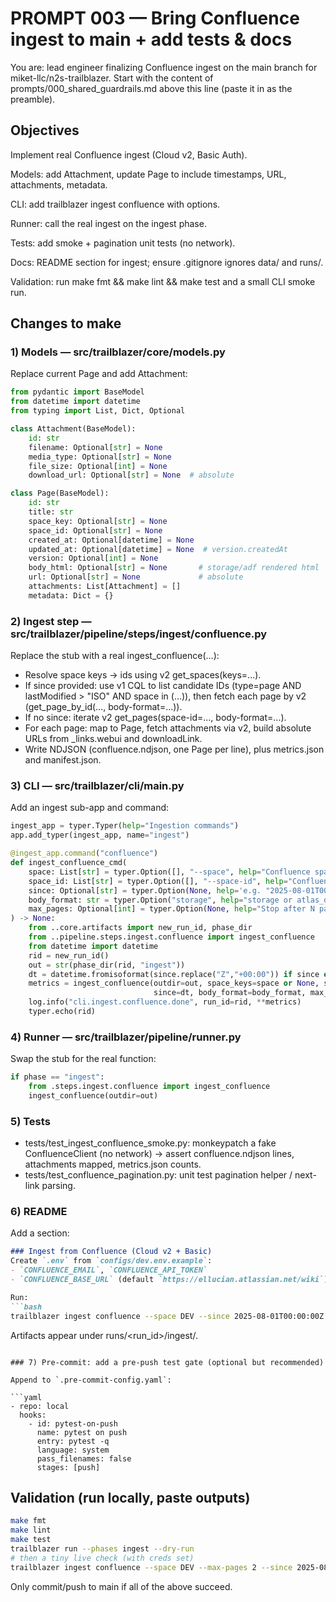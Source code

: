 # PROMPT 003 — Bring Confluence ingest to main + add tests & docs

You are: lead engineer finalizing Confluence ingest on the main branch for miket-llc/n2s-trailblazer.
Start with the content of prompts/000_shared_guardrails.md above this line (paste it in as the preamble).

## Objectives
Implement real Confluence ingest (Cloud v2, Basic Auth).

Models: add Attachment, update Page to include timestamps, URL, attachments, metadata.

CLI: add trailblazer ingest confluence with options.

Runner: call the real ingest on the ingest phase.

Tests: add smoke + pagination unit tests (no network).

Docs: README section for ingest; ensure .gitignore ignores data/ and runs/.

Validation: run make fmt && make lint && make test and a small CLI smoke run.

## Changes to make

### 1) Models — src/trailblazer/core/models.py

Replace current Page and add Attachment:

```python
from pydantic import BaseModel
from datetime import datetime
from typing import List, Dict, Optional

class Attachment(BaseModel):
    id: str
    filename: Optional[str] = None
    media_type: Optional[str] = None
    file_size: Optional[int] = None
    download_url: Optional[str] = None  # absolute

class Page(BaseModel):
    id: str
    title: str
    space_key: Optional[str] = None
    space_id: Optional[str] = None
    created_at: Optional[datetime] = None
    updated_at: Optional[datetime] = None  # version.createdAt
    version: Optional[int] = None
    body_html: Optional[str] = None       # storage/adf rendered html
    url: Optional[str] = None             # absolute
    attachments: List[Attachment] = []
    metadata: Dict = {}
```

### 2) Ingest step — src/trailblazer/pipeline/steps/ingest/confluence.py

Replace the stub with a real ingest_confluence(...):

- Resolve space keys → ids using v2 get_spaces(keys=...).
- If since provided: use v1 CQL to list candidate IDs (type=page AND lastModified > "ISO" AND space in (...)), then fetch each page by v2 (get_page_by_id(..., body-format=...)).
- If no since: iterate v2 get_pages(space-id=..., body-format=...).
- For each page: map to Page, fetch attachments via v2, build absolute URLs from _links.webui and downloadLink.
- Write NDJSON (confluence.ndjson, one Page per line), plus metrics.json and manifest.json.

### 3) CLI — src/trailblazer/cli/main.py

Add an ingest sub-app and command:

```python
ingest_app = typer.Typer(help="Ingestion commands")
app.add_typer(ingest_app, name="ingest")

@ingest_app.command("confluence")
def ingest_confluence_cmd(
    space: List[str] = typer.Option([], "--space", help="Confluence space keys"),
    space_id: List[str] = typer.Option([], "--space-id", help="Confluence space ids"),
    since: Optional[str] = typer.Option(None, help='e.g. "2025-08-01T00:00:00Z"'),
    body_format: str = typer.Option("storage", help="storage or atlas_doc_format"),
    max_pages: Optional[int] = typer.Option(None, help="Stop after N pages (debug)"),
) -> None:
    from ..core.artifacts import new_run_id, phase_dir
    from ..pipeline.steps.ingest.confluence import ingest_confluence
    from datetime import datetime
    rid = new_run_id()
    out = str(phase_dir(rid, "ingest"))
    dt = datetime.fromisoformat(since.replace("Z","+00:00")) if since else None
    metrics = ingest_confluence(outdir=out, space_keys=space or None, space_ids=space_id or None,
                                since=dt, body_format=body_format, max_pages=max_pages)
    log.info("cli.ingest.confluence.done", run_id=rid, **metrics)
    typer.echo(rid)
```

### 4) Runner — src/trailblazer/pipeline/runner.py

Swap the stub for the real function:

```python
if phase == "ingest":
    from .steps.ingest.confluence import ingest_confluence
    ingest_confluence(outdir=out)
```

### 5) Tests

- tests/test_ingest_confluence_smoke.py: monkeypatch a fake ConfluenceClient (no network) → assert confluence.ndjson lines, attachments mapped, metrics.json counts.
- tests/test_confluence_pagination.py: unit test pagination helper / next-link parsing.

### 6) README

Add a section:

```md
### Ingest from Confluence (Cloud v2 + Basic)
Create `.env` from `configs/dev.env.example`:
- `CONFLUENCE_EMAIL`, `CONFLUENCE_API_TOKEN`
- `CONFLUENCE_BASE_URL` (default `https://ellucian.atlassian.net/wiki`)

Run:
```bash
trailblazer ingest confluence --space DEV --since 2025-08-01T00:00:00Z --max-pages 10
```

Artifacts appear under runs/<run_id>/ingest/.
```

### 7) Pre-commit: add a pre-push test gate (optional but recommended)

Append to `.pre-commit-config.yaml`:

```yaml
- repo: local
  hooks:
    - id: pytest-on-push
      name: pytest on push
      entry: pytest -q
      language: system
      pass_filenames: false
      stages: [push]
```

## Validation (run locally, paste outputs)

```bash
make fmt
make lint
make test
trailblazer run --phases ingest --dry-run
# then a tiny live check (with creds set)
trailblazer ingest confluence --space DEV --max-pages 2 --since 2025-08-01T00:00:00Z
```

Only commit/push to main if all of the above succeed.
